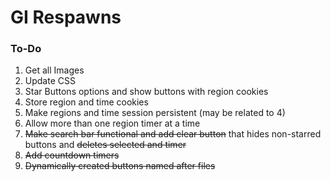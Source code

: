 # GI Respawns

### To-Do
1. Get all Images
2. Update CSS
3. Star Buttons options and show buttons with region cookies
4. Store region and time cookies
5. Make regions and time session persistent (may be related to 4)
6. Allow more than one region timer at a time
7. ~~Make search bar functional and add clear button~~ that hides non-starred buttons and ~~deletes selected and timer~~
8. ~~Add countdown timers~~
9. ~~Dynamically created buttons named after files~~